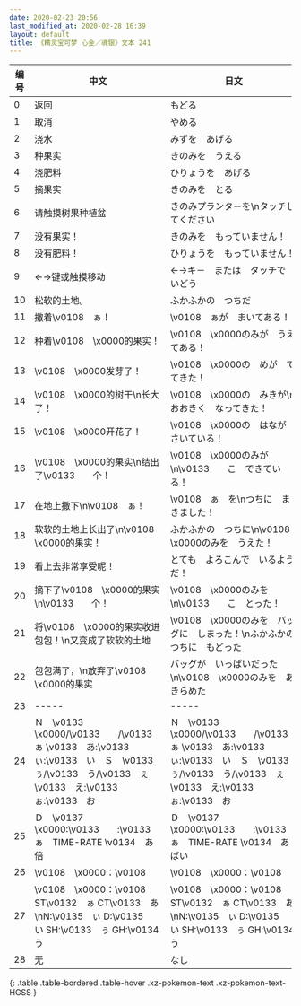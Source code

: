 ```yaml
---
date: 2020-02-23 20:56
last_modified_at: 2020-02-28 16:39
layout: default
title: 《精灵宝可梦 心金／魂银》文本 241
---
```

| 编号 | 中文 | 日文 |
| ---- | ---- | ---- |
| 0 | 返回 | もどる |
| 1 | 取消 | やめる |
| 2 | 浇水 | みずを　あげる |
| 3 | 种果实 | きのみを　うえる |
| 4 | 浇肥料 | ひりょうを　あげる |
| 5 | 摘果实 | きのみを　とる |
| 6 | 请触摸树果种植盆 | きのみプランタ－を\nタッチしてください |
| 7 | 没有果实！ | きのみを　もっていません！ |
| 8 | 没有肥料！ | ひりょうを　もっていません！ |
| 9 | ←→键或触摸移动 | ←→キ－　または　タッチで　いどう |
| 10 | 松软的土地。 | ふかふかの　つちだ |
| 11 | 撒着\v0108　ぁ！ | \v0108　ぁが　まいてある！ |
| 12 | 种着\v0108　\x0000的果实！ | \v0108　\x0000のみが　うえてある！ |
| 13 | \v0108　\x0000发芽了！ | \v0108　\x0000の　めが　でてきた！ |
| 14 | \v0108　\x0000的树干\n长大了！ | \v0108　\x0000の　みきが\nおおきく　なってきた！ |
| 15 | \v0108　\x0000开花了！ | \v0108　\x0000の　はなが　さいている！ |
| 16 | \v0108　\x0000的果实\n结出了\v0133　　个！ | \v0108　\x0000のみが\n\v0133　　こ　できている！ |
| 17 | 在地上撒下\n\v0108　ぁ！ | \v0108　ぁ　を\nつちに　まきました！ |
| 18 | 软软的土地上长出了\n\v0108　\x0000的果实！ | ふかふかの　つちに\n\v0108　\x0000のみを　うえた！ |
| 19 | 看上去非常享受呢！ | とても　よろこんで　いるようだ！ |
| 20 | 摘下了\v0108　\x0000的果实\n\v0133　　个！ | \v0108　\x0000のみを\n\v0133　　こ　とった！ |
| 21 | 将\v0108　\x0000的果实收进包包！\n又变成了软软的土地 | \v0108　\x0000のみを　バッグに　しまった！\nふかふかの　つちに　もどった |
| 22 | 包包满了，\n放弃了\v0108　\x0000的果实 | バッグが　いっぱいだった\n\v0108　\x0000のみを　あきらめた |
| 23 | ----- | ----- |
| 24 | Ｎ　\v0133　\x0000/\v0133　　/\v0133　ぁ \v0133　あ:\v0133　ぃ:\v0133　い　Ｓ　\v0133　ぅ/\v0133　う/\v0133　ぇ \v0133　え:\v0133　ぉ:\v0133　お | Ｎ　\v0133　\x0000/\v0133　　/\v0133　ぁ \v0133　あ:\v0133　ぃ:\v0133　い　Ｓ　\v0133　ぅ/\v0133　う/\v0133　ぇ \v0133　え:\v0133　ぉ:\v0133　お |
| 25 | Ｄ　\v0137　\x0000:\v0133　　:\v0133　ぁ　TIME-RATE \v0134　あ倍 | Ｄ　\v0137　\x0000:\v0133　　:\v0133　ぁ　TIME-RATE \v0134　あばい |
| 26 | \v0108　\x0000：\v0108　　 | \v0108　\x0000：\v0108　　 |
| 27 | \v0108　\x0000：\v0108　　 ST\v0132　ぁ CT\v0133　あ\nN:\v0135　ぃ D:\v0135　い SH:\v0133　ぅ GH:\v0134　う | \v0108　\x0000：\v0108　　 ST\v0132　ぁ CT\v0133　あ\nN:\v0135　ぃ D:\v0135　い SH:\v0133　ぅ GH:\v0134　う |
| 28 | 无 | なし |
{: .table .table-bordered .table-hover .xz-pokemon-text .xz-pokemon-text-HGSS }